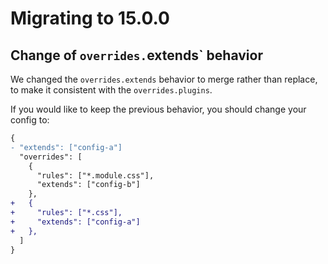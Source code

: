 # Migrating to 15.0.0

## Change of `overrides.`extends` behavior

We changed the `overrides.extends` behavior to merge rather than replace, to make it consistent with the `overrides.plugins`.

If you would like to keep the previous behavior, you should change your config to:

```diff json
{
- "extends": ["config-a"]
  "overrides": [
    {
      "rules": ["*.module.css"],
      "extends": ["config-b"]
    },
+   {
+     "rules": ["*.css"],
+     "extends": ["config-a"]
+   },
  ]
}
```
